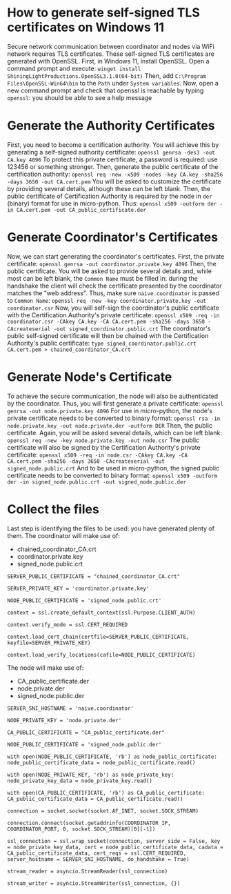 # How to generate self-signed TLS certificates on Windows 11
Secure network communication between coordinator and nodes via WiFi network requires TLS certificates. These self-signed TLS certificates are generated with OpenSSL.
First, in Windows 11, install OpenSSL. Open a command prompt and execute:
`winget install ShiningLightProductions.OpenSSL3.1.0(64-bit)`
Then, add `C:\Program Files\OpenSSL-Win64\bin` to the `Path` under `System variables`. Now, open a new command prompt and check that openssl is reachable by typing `openssl`: you should be able to see a help message

# Generate the Authority Certificates
First, you need to become a certification authority. You will achieve this by generating a self-signed authority certificate:
`openssl genrsa -des3 -out CA.key 4096`
To protect this private certificate, a password is required: use 123456 or something stronger.
Then, generate the public certificate of the certification authority:
`openssl req -new -x509 -nodes -key CA.key -sha256 -days 3650 -out CA.cert.pem`
You will be asked to customize the certificate by providing several details, although these can be left blank.
Then, the public certificate of Certification Authority is required by the node in `der` (binary) format for use in micro-python. Thus:
`openssl x509 -outform der -in CA.cert.pem -out CA_public_certificate.der`

# Generate Coordinator's Certificates
Now, we can start generating the coordinator's certificates. First, the private certificate:
`openssl genrsa -out coordinator.private.key 4096`
Then, the public certificate. You will be asked to provide several details and, while most can be left blank, the `Common Name` must be filled in: during the handshake the client will check the certificate presented by the coordinator matches the "web address". Thus, make sure `naive.coordinator` is passed to `Common Name`:
`openssl req -new -key coordinator.private.key -out coordinator.csr`
Now, you will self-sign the coordinator's public certificate with the Certification Authority's private certificate:
`openssl x509 -req -in coordinator.csr -CAkey CA.key -CA CA.cert.pem -sha256 -days 3650 -CAcreateserial -out signed_coordinator.public.crt`
The coordinator's public self-signed certificate will then be chained with the Certification Authority's public certificate:
`type signed_coordinator.public.crt CA.cert.pem > chained_coordinator_CA.crt`

# Generate Node's Certificate
To achieve the secure communication, the node will also be authenticated by the coordinator. Thus, you will first generate a private certificate:
`openssl genrsa -out node.private.key 4096`
For use in micro-python, the node's private certificate needs to be converted to binary format:
`openssl rsa -in node.private.key -out node.private.der -outform DER`
Then, the public certificate. Again, you will be asked several details, which can be left blank:
`openssl req -new -key node.private.key -out node.csr`
The public certificate will also be signed by the Certification Authority's private certificate:
`openssl x509 -req -in node.csr -CAkey CA.key -CA CA.cert.pem -sha256 -days 3650 -CAcreateserial -out signed_node.public.crt`
And to be used in micro-python, the signed public certificate needs to be converted to binary format:
`openssl x509 -outform der -in signed_node.public.crt -out signed_node.public.der`

# Collect the files
Last step is identifying the files to be used: you have generated plenty of them.
The coordinator will make use of:
- chained_coordinator_CA.crt
- coordinator.private.key
- signed_node.public.crt

`SERVER_PUBLIC_CERTIFICATE = "chained_coordinator_CA.crt"`

`SERVER_PRIVATE_KEY = 'coordinator.private.key'`

`NODE_PUBLIC_CERTIFICATE = 'signed_node.public.crt'`

`context = ssl.create_default_context(ssl.Purpose.CLIENT_AUTH)`

`context.verify_mode = ssl.CERT_REQUIRED`

`context.load_cert_chain(certfile=SERVER_PUBLIC_CERTIFICATE, keyfile=SERVER_PRIVATE_KEY)`

`context.load_verify_locations(cafile=NODE_PUBLIC_CERTIFICATE)
`

The node will make use of:
- CA_public_certificate.der
- node.private.der
- signed_node.public.der

`SERVER_SNI_HOSTNAME = 'naive.coordinator'`

`NODE_PRIVATE_KEY = 'node.private.der'`

`CA_PUBLIC_CERTIFICATE = "CA_public_certificate.der"`

`NODE_PUBLIC_CERTIFICATE = 'signed_node.public.der'`

`with open(NODE_PUBLIC_CERTIFICATE, 'rb') as node_public_certificate:`
	`node_public_certificate_data = node_public_certificate.read()`

`with open(NODE_PRIVATE_KEY, 'rb') as node_private_key:`
	`node_private_key_data = node_private_key.read()`

`with open(CA_PUBLIC_CERTIFICATE, 'rb') as CA_public_certificate:`
	`CA_public_certificate_data = CA_public_certificate.read()`

`connection = socket.socket(socket.AF_INET, socket.SOCK_STREAM)`

`connection.connect(socket.getaddrinfo(COORDINATOR_IP, COORDINATOR_PORT, 0, socket.SOCK_STREAM)[0][-1])`

`ssl_connection = ssl.wrap_socket(connection, server_side = False, key = node_private_key_data, cert = node_public_certificate_data, cadata = CA_public_certificate_data, cert_reqs = ssl.CERT_REQUIRED, server_hostname = SERVER_SNI_HOSTNAME, do_handshake = True)`

`stream_reader = asyncio.StreamReader(ssl_connection)`

`stream_writer = asyncio.StreamWriter(ssl_connection, {})`